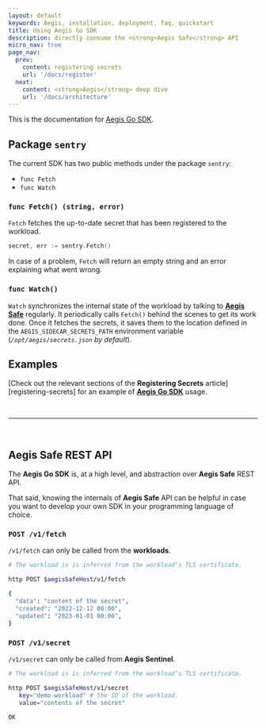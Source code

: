 ```yaml
---
layout: default
keywords: Aegis, installation, deployment, faq, quickstart
title: Using Aegis Go SDK
description: directly consume the <strong>Aegis Safe</strong> API
micro_nav: true
page_nav:
  prev:
    content: registering secrets
    url: '/docs/register'
  next:
    content: <strong>Aegis</strong> deep dive
    url: '/docs/architecture'
---
```


This is the documentation for [Aegis Go SDK][go-sdk].

[go-sdk]: https://github.com/zerotohero-dev/aegis-sdk-go


## Package `sentry`

The current SDK has two public methods under the package `sentry`:

* `func Fetch`
* `func Watch`

### `func Fetch() (string, error)`

`Fetch` fetches the up-to-date secret that has been registered to the workload.

```go
secret, err := sentry.Fetch()
```

In case of a problem, `Fetch` will return an empty string and an error 
explaining what went wrong.


### `func Watch()`

`Watch` synchronizes the internal state of the workload by talking to 
[**Aegis Safe**][aegis-safe] regularly. It periodically calls `Fetch()` 
behind the scenes to get its work done. Once it fetches the secrets, 
it saves them to the location defined in the `AEGIS_SIDECAR_SECRETS_PATH` 
environment variable (*`/opt/aegis/secrets.json` by default*).

[aegis-safe]: https://github.com/zerotohero-dev/aegis-safe

## Examples

[Check out the relevant sections of the **Registering Secrets** article][registering-secrets]
for an example of [**Aegis Go SDK**][go-sdk] usage.

<p>&nbsp;</p>

----

<p>&nbsp;</p>

## **Aegis Safe** REST API

The **Aegis Go SDK** is, at a high level, and abstraction over **Aegis Safe** 
REST API.

That said, knowing the internals of **Aegis Safe** API can be helpful in case
you want to develop your own SDK in your programming language of choice.

### `POST /v1/fetch`

`/v1/fetch` can only be called from the **workloads**.


```bash 
# The workload is is inferred from the workload’s TLS certificate.

http POST $aegisSafeHost/v1/fetch 

{
  "data": "content of the secret",
  "created": "2022-12-12 00:00",
  "updated": "2023-01-01 00:00",
}
```

### `POST /v1/secret`

`/v1/secret` can only be called from **Aegis Sentinel**.

```bash
# The workload is is inferred from the workload’s TLS certificate.

http POST $aegisSafeHost/v1/secret
   key="demo-workload" # the ID of the workload.
   value="contents of the secret"
   
OK
```